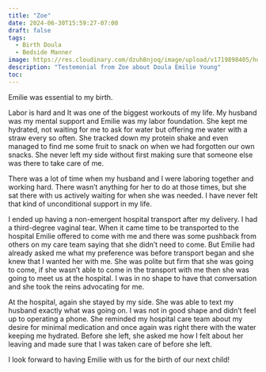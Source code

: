 ```yaml
---
title: "Zoe"
date: 2024-06-30T15:59:27-07:00
draft: false
tags:
  - Birth Doula
  - Bedside Manner
image: https://res.cloudinary.com/dzuh8njoq/image/upload/v1719898405/human4_t60fpo.jpg
description: "Testemonial from Zoe about Doula Emilie Young"
toc:
---
```


Emilie was essential to my birth.

Labor is hard and It was one of the biggest workouts of my life. My husband was my mental support and Emilie was my labor foundation. She kept me hydrated, not waiting for me to ask for water but offering me water with a straw every so often. She tracked down my protein shake and even managed to find me some fruit to snack on when we had forgotten our own snacks. She never left my side without first making sure that someone else was there to take care of me.

There was a lot of time when my husband and I were laboring together and working hard. There wasn’t anything for her to do at those times, but she sat there with us actively waiting for when she was needed. I have never felt that kind of unconditional support in my life.

I ended up having a non-emergent hospital transport after my delivery. I had a third-degree vaginal tear. When it came time to be transported to the hospital Emilie offered to come with me and there was some pushback from others on my care team saying that she didn’t need to come. But Emilie had already asked me what my preference was before transport began and she knew that I wanted her with me. She was polite but firm that she was going to come, if she wasn’t able to come in the transport with me then she was going to meet us at the hospital. I was in no shape to have that conversation and she took the reins advocating for me.

At the hospital, again she stayed by my side. She was able to text my husband exactly what was going on. I was not in good shape and didn’t feel up to operating a phone. She reminded my hospital care team about my desire for minimal medication and once again was right there with the water keeping me hydrated. Before she left, she asked me how I felt about her leaving and made sure that I was taken care of before she left.

I look forward to having Emilie with us for the birth of our next child!

